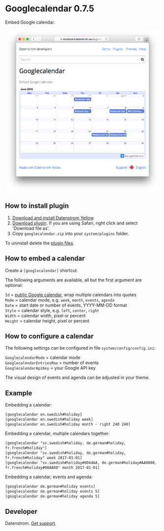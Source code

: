 Googlecalendar 0.7.5
====================
Embed Google calendar.

<p align="center"><img src="googlecalendar-screenshot.png?raw=true" alt="Screenshot"></p>

## How to install plugin

1. [Download and install Datenstrom Yellow](https://github.com/datenstrom/yellow/).
2. [Download plugin](https://github.com/datenstrom/yellow-extensions/raw/master/zip/googlecalendar.zip). If you are using Safari, right click and select 'Download file as'.
3. Copy `googlecalendar.zip` into your `system/plugins` folder.

To uninstall delete the [plugin files](update.ini).

## How to embed a calendar

Create a `[googlecalendar]` shortcut.

The following arguments are available, all but the first argument are optional:

`Id` = [public Google calendar](https://calendar.google.com/), wrap multiple calendars into quotes  
`Mode` = calendar mode, e.g. `week`, `month`, `events`, `agenda`  
`Date` = start date or number of events, YYYY-MM-DD format  
`Style` = calendar style, e.g. `left`, `center`, `right`  
`Width` = calendar width, pixel or percent  
`Height` = calendar height, pixel or percent  

## How to configure a calendar

The following settings can be configured in file `system/config/config.ini`:

`GooglecalendarMode` = calendar mode  
`GooglecalendarEntriesMax` = number of events  
`GooglecalendarApiKey` = your Google API key  

The visual design of events and agenda can be adjusted in your theme.

## Example

Embedding a calendar:

    [googlecalendar en.swedish#holiday]
    [googlecalendar en.swedish#holiday week]
    [googlecalendar en.swedish#holiday month - right 240 240]

Embedding a calendar, multiple calendars together:

    [googlecalendar "sv.swedish#holiday, de.german#holiday, fr.french#holiday"]
    [googlecalendar "sv.swedish#holiday, de.german#holiday, fr.french#holiday" week 2017-01-01]
    [googlecalendar "sv.swedish#holiday#0044AA, de.german#holiday#AA0000, fr.french#holiday#00AA00" month 2017-01-01]

Embedding a calendar, events and agenda:

    [googlecalendar de.german#holiday events]
    [googlecalendar de.german#holiday events 5]
    [googlecalendar de.german#holiday agenda 5]

## Developer

Datenstrom. [Get support](https://developers.datenstrom.se/help/support).
